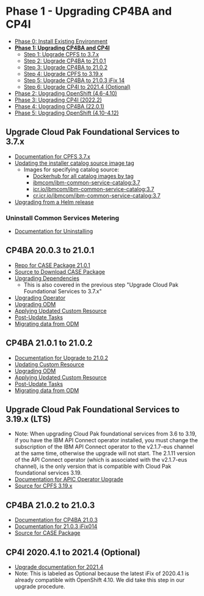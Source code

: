 # Phase 1 - Upgrading CP4BA and CP4I

- [Phase 0: Install Existing Environment](https://github.com/gabrielhicksibm/upgrade-documentation/blob/main/phases/phase-0.md)
- [**Phase 1: Upgrading CP4BA and CP4I**](https://github.com/gabrielhicksibm/upgrade-documentation/blob/main/phases/phase-1.md)
  - [Step 1: Upgrade CPFS to 3.7.x](#upgrade-cloud-pak-foundational-services-to-37x)
  - [Step 2: Upgrade CP4BA to 21.0.1](#cp4ba-2003-to-2101)
  - [Step 3: Upgrade CP4BA to 21.0.2](#cp4ba-2101-to-2102)
  - [Step 4: Upgrade CPFS to 3.19.x](#upgrade-cloud-pak-foundational-services-to-319x-lts)
  - [Step 5: Upgrade CP4BA to 21.0.3 iFix 14](#cp4ba-2102-to-2103)
  - [Step 6: Upgrade CP4I to 2021.4 (Optional)](#cp4i-202041-to-20214-optional)
- [Phase 2: Upgrading OpenShift (4.6-4.10)](https://github.com/gabrielhicksibm/upgrade-documentation/blob/main/phases/phase-2.md)
- [Phase 3: Upgrading CP4I (2022.2)](https://github.com/gabrielhicksibm/upgrade-documentation/blob/main/phases/phase-3.md)
- [Phase 4: Upgrading CP4BA (22.0.1)](https://github.com/gabrielhicksibm/upgrade-documentation/blob/main/phases/phase-4.md)
- [Phase 5: Upgrading OpenShift (4.10-4.12)](https://github.com/gabrielhicksibm/upgrade-documentation/blob/main/phases/phase-5.md)

## Upgrade Cloud Pak Foundational Services to 3.7.x

- [Documentation for CPFS 3.7.x](https://www.ibm.com/docs/en/cloud-paks/1.0?topic=online-upgrading-foundational-services-from-operator-release#upgrade-36x-37)
- [Updating the installer catalog source image tag](https://www.ibm.com/docs/en/cloud-paks/1.0?topic=online-upgrading-foundational-services-from-operator-release#image_tag)
  - Images for specifying catalog source:
    - [Dockerhub for all catalog images by tag](https://hub.docker.com/r/ibmcom/ibm-common-service-catalog/tags) 
    - [ibmcom/ibm-common-service-catalog:3.7](https://hub.docker.com/layers/ibmcom/ibm-common-service-catalog/3.7/images/sha256-308ceddbbf4ed5853f120352f865874abc483bfb0a4ef4cfc5a0bb23278b8a4c?context=explore)
    - [icr.io/ibmcom/ibm-common-service-catalog:3.7](icr.io/ibmcom/ibm-common-service-catalog:3.7)
    - [cr.icr.io/ibmcom/ibm-common-service-catalog:3.7](cr.icr.io/ibmcom/ibm-common-service-catalog:3.7)
- [Upgrading from a Helm release](https://www.ibm.com/docs/en/cloud-paks/1.0?topic=online-upgrading-foundational-services-from-helm-release)

### Uninstall Common Services Metering

- [Documentation for Uninstalling](https://www.ibm.com/docs/en/cloud-paks/1.0?topic=online-uninstalling-metering-service)

## CP4BA 20.0.3 to 21.0.1

- [Repo for CASE Package 21.0.1](https://github.com/icp4a/cert-kubernetes/tree/21.0.1)
- [Source to Download CASE Package](https://github.com/IBM/cloud-pak/raw/master/repo/case/ibm-cp-automation-3.0.1.tgz)
- [Upgrading Dependencies](https://www.ibm.com/docs/en/cloud-paks/cp-biz-automation/21.0.x?topic=containers-upgrading-dependencies)
  - This is also covered in the previous step "Upgrade Cloud Pak Foundational Services to 3.7.x"
- [Upgrading Operator](https://www.ibm.com/docs/en/cloud-paks/cp-biz-automation/21.0.x?topic=containers-upgrading-operator)
- [Upgrading ODM](https://www.ibm.com/docs/en/cloud-paks/cp-biz-automation/21.0.x?topic=upgrade-upgrading-operational-decision-manager)
- [Applying Updated Custom Resource](https://www.ibm.com/docs/en/cloud-paks/cp-biz-automation/21.0.x?topic=containers-applying-upgraded-custom-resource)
- [Post-Update Tasks](https://www.ibm.com/docs/en/cloud-paks/cp-biz-automation/21.0.x?topic=containers-completing-post-upgrade-tasks)
- [Migrating data from ODM](https://www.ibm.com/docs/en/cloud-paks/cp-biz-automation/21.0.x?topic=data-migrating-from-operational-decision-manager)

<!-- ### TODO -->

## CP4BA 21.0.1 to 21.0.2

- [Documentation for Upgrade to 21.0.2](https://www.ibm.com/docs/en/cloud-paks/cp-biz-automation/21.0.x?topic=operator-upgrading-in-hub)
- [Updating Custom Resource](https://www.ibm.com/docs/en/cloud-paks/cp-biz-automation/21.0.x?topic=upgrade-checking-version-deployment-type-license)
- [Upgrading ODM](https://www.ibm.com/docs/en/cloud-paks/cp-biz-automation/21.0.x?topic=upgrade-upgrading-operational-decision-manager)
- [Applying Updated Custom Resource](https://www.ibm.com/docs/en/cloud-paks/cp-biz-automation/21.0.x?topic=containers-applying-upgraded-custom-resource)
- [Post-Update Tasks](https://www.ibm.com/docs/en/cloud-paks/cp-biz-automation/21.0.x?topic=containers-completing-post-upgrade-tasks)
- [Migrating data from ODM](https://www.ibm.com/docs/en/cloud-paks/cp-biz-automation/21.0.x?topic=data-migrating-from-operational-decision-manager)

<!-- ### TODO -->

## Upgrade Cloud Pak Foundational Services to 3.19.x (LTS)

- Note: When upgrading Cloud Pak foundational services from 3.6 to 3.19, if you have the IBM API Connect operator installed, you must change the subscription of the IBM API Connect operator to the v2.1.7-eus channel at the same time, otherwise the upgrade will not start. The 2.1.11 version of the API Connect operator (which is associated with the v2.1.7-eus channel), is the only version that is compatible with Cloud Pak foundational services 3.19.
- [Documentation for APIC Operator Upgrade](https://www.ibm.com/docs/en/cloud-paks/cp-integration/2022.2?topic=upgrading-from-20204)
- [Source for CPFS 3.19.x](https://www.ibm.com/docs/en/cloud-paks/1.0?topic=online-upgrading-foundational-services-from-operator-release#upgrade-38x)

<!-- ### TODO -->

## CP4BA 21.0.2 to 21.0.3

- [Documentation for CP4BA 21.0.3](https://www.ibm.com/docs/en/cloud-paks/cp-biz-automation/21.0.3?topic=containers-upgrading-non-air-gapped-environment-from-2102)
- [Documentation for 21.0.3 iFix014](https://www.ibm.com/support/pages/node/6827587)
- [Source for CASE Package](https://github.com/IBM/cloud-pak/raw/master/repo/case/ibm-cp-automation/3.2.14/ibm-cp-automation-3.2.14.tgz)

<!-- ### TODO -->

## CP4I 2020.4.1 to 2021.4 (Optional)

- [Upgrade documentation for 2021.4](https://www.ibm.com/docs/en/cloud-paks/cp-integration/2021.4?topic=upgrading)
- Note: This is labeled as Optional because the latest iFix of 2020.4.1 is already compatible with OpenShift 4.10. We did take this step in our upgrade procedure.

<!-- ### TODO -->
